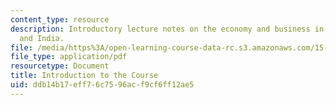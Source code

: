 ```yaml
---
content_type: resource
description: Introductory lecture notes on the economy and business in modern China
  and India.
file: /media/https%3A/open-learning-course-data-rc.s3.amazonaws.com/15-225-economy-and-business-in-modern-china-and-india-spring-2008/ddb14b17eff76c7596acf9cf6ff12ae5_lecture1.pdf
file_type: application/pdf
resourcetype: Document
title: Introduction to the Course
uid: ddb14b17-eff7-6c75-96ac-f9cf6ff12ae5
---
```


